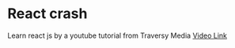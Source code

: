 # React crash

Learn react js by a youtube tutorial from Traversy Media
[Video Link](https://youtu.be/w7ejDZ8SWv8)
